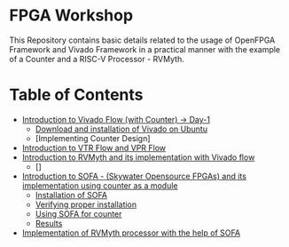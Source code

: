 # FPGA Workshop

This Repository contains basic details related to the usage of OpenFPGA Framework and Vivado Framework in a practical manner with the example of a Counter and a RISC-V Processor - RVMyth.

# Table of Contents
- [Introduction to Vivado Flow (with Counter) -> Day-1](#Day1-)
	- [Download and installation of Vivado on Ubuntu](#)
	- [Implementing Counter Design]
- [Introduction to VTR Flow and VPR Flow](#)
- [Introduction to RVMyth and its implementation with Vivado flow](#)
	- []
- [Introduction to SOFA - (Skywater Opensource FPGAs) and its implementation using counter as a module](#Day4)
	- [Installation of SOFA](#)
	- [Verifying proper installation](#)
	- [Using SOFA for counter](#)
	- [Results](#)
- [Implementation of RVMyth processor with the help of SOFA](#Day5)

